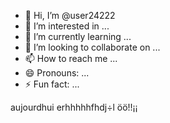 - 👋 Hi, I’m @user24222
- 👀 I’m interested in ...
- 🌱 I’m currently learning ...
- 💞️ I’m looking to collaborate on ...
- 📫 How to reach me ...
- 😄 Pronouns: ...
- ⚡ Fun fact: ...

<!---
user24222/user24222 is a ✨ special ✨ repository because its `README.md` (this file) appears on your GitHub profile.
You can click the Preview link to take a look at your changes.
--->aujourdhui erhhhhhfhdj÷l öö!!¡¡
